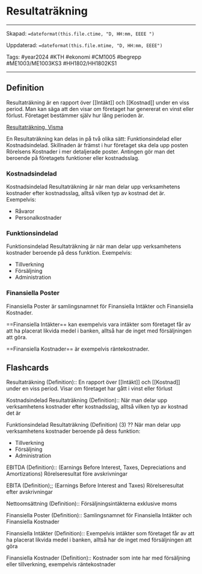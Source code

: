 # Resultaträkning

---
Skapad: `=dateformat(this.file.ctime, "D, HH:mm, EEEE ")`

Uppdaterad: `=dateformat(this.file.mtime, "D, HH:mm, EEEE")`

Tags: #year2024 #KTH #ekonomi #CM1005 #begrepp #ME1003/ME1003KS3 #HH1802/HH1802KS1

---

## Definition

Resultaträkning är en rapport över [[Intäkt]] och [[Kostnad]] under en viss period. Man kan säga att den visar om företaget har genererat en vinst eller förlust. Företaget bestämmer själv hur lång perioden är.

[Resultaträkning, Visma](https://vismaspcs.se/ekonomiska-termer/vad-ar-resultatrakning)

En Resultaträkning kan delas in på två olika sätt: Funktionsindelad eller Kostnadsindelad. Skillnaden är främst i hur företaget ska dela upp posten Rörelsens Kostnader i mer detaljerade poster. Antingen gör man det beroende på företagets funktioner eller kostnadsslag.

### Kostnadsindelad

Kostnadsindelad Resultaträkning är när man delar upp verksamhetens kostnader efter kostnadsslag, alltså vilken typ av kostnad det är. Exempelvis:

- Råvaror
- Personalkostnader

### Funktionsindelad

Funktionsindelad Resultaträkning är när man delar upp verksamhetens kostnader beroende på dess funktion. Exempelvis:

- Tillverkning
- Försäljning
- Administration

### Finansiella Poster

Finansiella Poster är samlingsnamnet för Finansiella Intäkter och Finansiella Kostnader.

==Finansiella Intäkter== kan exempelvis vara intäkter som företaget får av att ha placerat likvida medel i banken, alltså har de inget med försäljningen att göra.

==Finansiella Kostnader== är exempelvis räntekostnader.

## Flashcards

Resultaträkning (Definition):: En rapport över [[Intäkt]] och [[Kostnad]] under en viss period. Visar om företaget har gått i vinst eller förlust
<!--SR:!2024-05-18,74,290!2024-04-22,30,314-->

Kostnadsindelad Resultaträkning (Definition):: När man delar upp verksamhetens kostnader efter kostnadsslag, alltså vilken typ av kostnad det är
<!--SR:!2024-04-20,56,312!2024-04-19,30,314-->

Funktionsindelad Resultaträkning (Definition) (3)
??
När man delar upp verksamhetens kostnader beroende på dess funktion:
- Tillverkning
- Försäljning
- Administration
<!--SR:!2024-03-27,7,155!2024-04-23,30,272-->

EBITDA (Definition):: (Earnings Before Interest, Taxes, Depreciations and Amortizations) Rörelseresultat före avskrivningar
<!--SR:!2024-04-19,30,294!2024-04-20,30,314-->

EBITA (Definition);; (Earnings Before Interest and Taxes) Rörelseresultat efter avskrivningar
<!--SR:!2024-04-22,30,314-->

Nettoomsättning (Definition):: Försäljningsintäkterna exklusive moms
<!--SR:!2024-04-14,25,254!2024-04-03,14,301-->

Finansiella Poster (Definition):: Samlingsnamnet för Finansiella Intäkter och Finansiella Kostnader
<!--SR:!2024-04-19,30,291!2024-04-23,30,311-->

Finansiella Intäkter (Definition):: Exempelvis intäkter som företaget får av att ha placerat likvida medel i banken, alltså har de inget med försäljningen att göra
<!--SR:!2024-04-23,30,317!2024-04-23,30,314-->

Finansiella Kostnader (Definition):: Kostnader som inte har med försäljning eller tillverkning, exempelvis räntekostnader
<!--SR:!2024-04-20,30,311!2024-04-20,30,314-->
